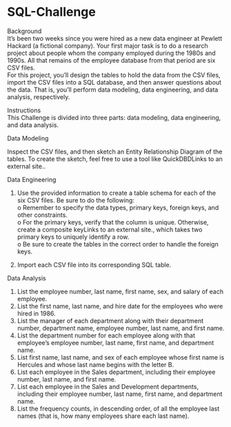 # SQL-Challenge<br>

Background<br>
It’s been two weeks since you were hired as a new data engineer at Pewlett Hackard (a fictional company). Your first major task is to do a research project about people whom the company employed during the 1980s and 1990s. All that remains of the employee database from that period are six CSV files.<br>
For this project, you’ll design the tables to hold the data from the CSV files, import the CSV files into a SQL database, and then answer questions about the data. That is, you’ll perform data modeling, data engineering, and data analysis, respectively.<br>

Instructions<br>
This Challenge is divided into three parts: data modeling, data engineering, and data analysis.<br>

Data Modeling<br>

Inspect the CSV files, and then sketch an Entity Relationship Diagram of the tables. To create the sketch, feel free to use a tool like QuickDBDLinks to an external site..<br>

Data Engineering<br>
1.	Use the provided information to create a table schema for each of the six CSV files. Be sure to do the following:<br>
o	Remember to specify the data types, primary keys, foreign keys, and other constraints.<br>
o	For the primary keys, verify that the column is unique. Otherwise, create a composite keyLinks to an external site., which takes two primary keys to uniquely identify a row.<br>
o	Be sure to create the tables in the correct order to handle the foreign keys.<br>

2.	Import each CSV file into its corresponding SQL table.<br>

Data Analysis<br>
1.	List the employee number, last name, first name, sex, and salary of each employee.<br>
2.	List the first name, last name, and hire date for the employees who were hired in 1986.<br>
3.	List the manager of each department along with their department number, department name, employee number, last name, and first name.<br>
4.	List the department number for each employee along with that employee’s employee number, last name, first name, and department name.<br>
5.	List first name, last name, and sex of each employee whose first name is Hercules and whose last name begins with the letter B.<br>
6.	List each employee in the Sales department, including their employee number, last name, and first name.<br>
7.	List each employee in the Sales and Development departments, including their employee number, last name, first name, and department name.<br>
8.	List the frequency counts, in descending order, of all the employee last names (that is, how many employees share each last name).<br>

